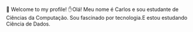👋 Welcome to my profile!
✋Olá! Meu nome é Carlos e sou estudante de Ciências da Computação. Sou fascinado por tecnologia.E estou estudando Ciência de Dados.
